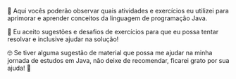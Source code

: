 📘 Aqui vocês poderão observar quais atividades e exercícios eu utilizei para aprimorar e aprender conceitos da linguagem de programação Java.

📑 Eu aceito sugestões e desafios de exercícios para que eu possa tentar resolvar e inclusive ajudar na solução!

🤓 Se tiver alguma sugestão de material que possa me ajudar na minha jornada de estudos em Java, não deixe de recomendar, ficarei grato por sua ajuda! 🚀